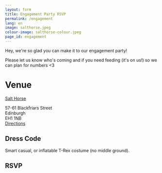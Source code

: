 ```yaml
---
layout: form
title: Engagement Party RSVP
permalink: /engagement
lang: en
image: salthorse.jpeg
colour-image: salthorse-colour.jpeg
page_id: engagement
---
```


Hey, we're so glad you can make it to our engagement party! 

Please let us know who's coming and if you need feeding (it's on us!) so we can plan for numbers <3

# Venue

[Salt Horse](https://www.salthorse.beer/) 

57-61 Blackfriars Street \
Edinburgh \
EH1 1NB \
[<i class="fa fa-map-pin" aria-hidden="true"></i> Directions](https://www.google.com/maps/dir//Salt+Horse+Beer+Shop,+Bar+%26+Kitchen,+57-61+Blackfriars+St,+Edinburgh+EH1+1NB/@55.9493152,-3.1880564,17z/data=!4m9!4m8!1m0!1m5!1m1!1s0x4887c785e893199d:0x1bb836801686042f!2m2!1d-3.1855143!2d55.9493106!3e0?entry=ttu)

## Dress Code

Smart casual, or inflatable T-Rex costume (no middle ground).

## RSVP